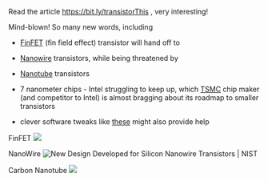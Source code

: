 <!-- title: TIL so many new transistors! -->

Read the article https://bit.ly/transistorThis , very interesting! 

Mind-blown! So many new words, including 
  - [FinFET](https://en.wikipedia.org/wiki/FinFET) (fin field effect) transistor will hand off to
 
  - [Nanowire](https://en.wikipedia.org/wiki/Junctionless_nanowire_transistor) transistors, while being threatened by  
  - [Nanotube](https://en.wikipedia.org/wiki/Carbon_nanotube_field-effect_transistor) transistors
- 7 nanometer chips - Intel struggling to keep up, which [TSMC](https://bit.ly/tsmcThis) chip maker (and competitor to Intel) is almost bragging about its roadmap to smaller transistors
- clever software tweaks like [these]([https://singularityhub.com/2020/06/08/computing-power-can-keep-growing-as-moores-law-winds-down-heres-how/](https://singularityhub.com/2020/06/08/computing-power-can-keep-growing-as-moores-law-winds-down-heres-how/)) might also provide help 


FinFET
![](https://upload.wikimedia.org/wikipedia/commons/b/bb/Doublegate_FinFET.PNG)

NanoWire
![New Design Developed for Silicon Nanowire Transistors | NIST](https://www.nist.gov/sites/default/files/images/2017/01/30/nanotechnology_electronics_nanowire_transistor.jpg)

Carbon Nanotube
![](https://upload.wikimedia.org/wikipedia/commons/thumb/f/f9/Roll-up.jpg/220px-Roll-up.jpg)


